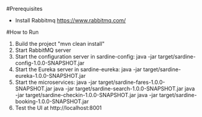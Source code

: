 #Prerequisites
- Install Rabbitmq https://www.rabbitmq.com/

#How to Run
1. Build the project "mvn clean install"
2. Start RabbitMQ server
3. Start the configuration server in sardine-config: java -jar target/sardine-config-1.0.0-SNAPSHOT.jar
4. Start the Eureka server in sardine-eureka: java -jar target/sardine-eureka-1.0.0-SNAPSHOT.jar
5. Start the microservices:
   java -jar target/sardine-fares-1.0.0-SNAPSHOT.jar
   java -jar target/sardine-search-1.0.0-SNAPSHOT.jar
   java -jar target/sardine-checkin-1.0.0-SNAPSHOT.jar
   java -jar target/sardine-booking-1.0.0-SNAPSHOT.jar
6. Test the UI at http://localhost:8001

   
   